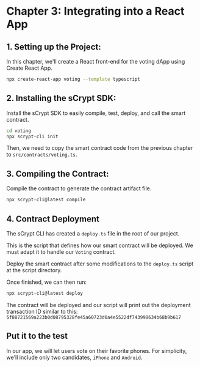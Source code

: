 # Chapter 3: Integrating into a React App

## 1. Setting up the Project:
In this chapter, we'll create a React front-end for the voting dApp using Create React App.

```bash
npx create-react-app voting --template typescript
```

## 2. Installing the sCrypt SDK:
Install the sCrypt SDK to easily compile, test, deploy, and call the smart contract.

```bash
cd voting
npx scrypt-cli init
```

Then, we need to copy the smart contract code from the previous chapter to `src/contracts/voting.ts`.

## 3. Compiling the Contract:
Compile the contract to generate the contract artifact file.

```bash
npx scrypt-cli@latest compile
```

## 4. Contract Deployment

The sCrypt CLI has created a `deploy.ts` file in the root of our project.

This is the script that defines how our smart contract will be deployed. We must adapt it to handle our `Voting` contract.

Deploy the smart contract after some modifications to the `deploy.ts` script at the script directory.

Once finished, we can then run:
```bash
npx scrypt-cli@latest deploy
```

The contract will be deployed and our script will print out the deployment transaction ID similar to this: `5f88721569a223b0d08795328fe45a60723d6a4e5522df743998634b68b9b617`

## Put it to the test

In our app, we will let users vote on their favorite phones. For simplicity, we'll include only two candidates, `iPhone` and `Android`.
